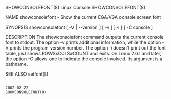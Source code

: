 SHOWCONSOLEFONT(8)                                                                           Linux Console                                                                          SHOWCONSOLEFONT(8)

NAME
       showconsolefont - Show the current EGA/VGA console screen font

SYNOPSIS
       showconsolefont [ -V | --version ] [ -v ] [ -i ] [ -C console ]

DESCRIPTION
       The  showconsolefont  command  outputs  the current console font to stdout.  The option -v prints additional information, while the option -V prints the program version number.  The option -i
       doesn't print out the font table, just shows ROWSxCOLSxCOUNT and exits.  On Linux 2.6.1 and later, the option -C allows one to indicate the console involved. Its argument is a pathname.

SEE ALSO
       setfont(8)

                                                                                              2002-02-22                                                                            SHOWCONSOLEFONT(8)
